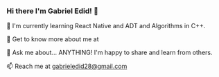 ### Hi there I'm Gabriel Edid! 👋

🌱 I'm currently learning React Native and ADT and Algorithms in C++.

🤔 Get to know more about me at 

💬 Ask me about... ANYTHING! I'm happy to share and learn from others.

📫 Reach me at gabrieledid28@gmail.com



<!--
**GabrielEdid/GabrielEdid** is a ✨ _special_ ✨ repository because its `README.md` (this file) appears on your GitHub profile.

Here are some ideas to get you started:

- 🔭 I’m currently working on ...
- 🌱 I’m currently learning ...
- 👯 I’m looking to collaborate on ...
- 🤔 I’m looking for help with ...
- 💬 Ask me about ...
- 📫 How to reach me: ...
- 😄 Pronouns: ...
- ⚡ Fun fact: ...
-->
